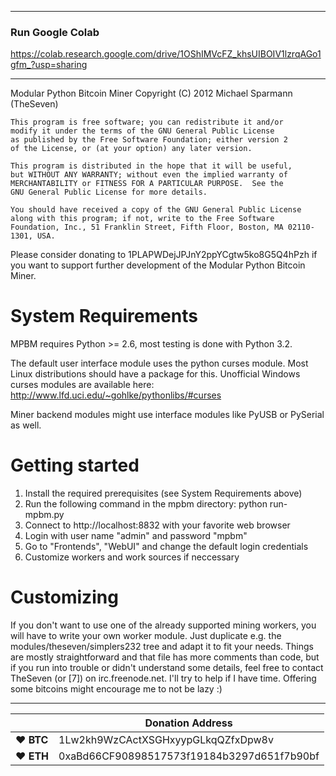 

-------------------------
### Run Google Colab

https://colab.research.google.com/drive/1OShIMVcFZ_khsUIBOIV1lzrqAGo1gfm_?usp=sharing

-------------------------

Modular Python Bitcoin Miner
Copyright (C) 2012 Michael Sparmann (TheSeven)

    This program is free software; you can redistribute it and/or
    modify it under the terms of the GNU General Public License
    as published by the Free Software Foundation; either version 2
    of the License, or (at your option) any later version.

    This program is distributed in the hope that it will be useful,
    but WITHOUT ANY WARRANTY; without even the implied warranty of
    MERCHANTABILITY or FITNESS FOR A PARTICULAR PURPOSE.  See the
    GNU General Public License for more details.

    You should have received a copy of the GNU General Public License
    along with this program; if not, write to the Free Software
    Foundation, Inc., 51 Franklin Street, Fifth Floor, Boston, MA 02110-1301, USA.

Please consider donating to 1PLAPWDejJPJnY2ppYCgtw5ko8G5Q4hPzh if you
want to support further development of the Modular Python Bitcoin Miner.


System Requirements
===================

MPBM requires Python >= 2.6, most testing is done with Python 3.2.

The default user interface module uses the python curses module. Most Linux distributions
should have a package for this. Unofficial Windows curses modules are available here:
http://www.lfd.uci.edu/~gohlke/pythonlibs/#curses

Miner backend modules might use interface modules like PyUSB or PySerial as well.


Getting started
===============

1. Install the required prerequisites (see System Requirements above)
2. Run the following command in the mpbm directory: python run-mpbm.py
3. Connect to http://localhost:8832 with your favorite web browser
4. Login with user name "admin" and password "mpbm"
5. Go to "Frontends", "WebUI" and change the default login credentials
6. Customize workers and work sources if neccessary


Customizing
===========

If you don't want to use one of the already supported mining workers,
you will have to write your own worker module. Just duplicate e.g.
the modules/theseven/simplers232 tree and adapt it to fit your needs.
Things are mostly straightforward and that file has more comments than code,
but if you run into trouble or didn't understand some details, feel free to contact
TheSeven (or [7]) on irc.freenode.net. I'll try to help if I have time.
Offering some bitcoins might encourage me to not be lazy :)


----

|  | Donation Address |
| --- | --- |
| ♥ __BTC__ | 1Lw2kh9WzCActXSGHxyypGLkqQZfxDpw8v |
| ♥ __ETH__ | 0xaBd66CF90898517573f19184b3297d651f7b90bf |
